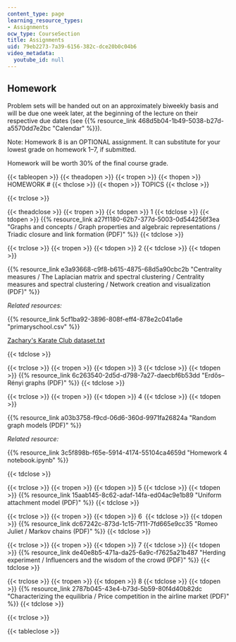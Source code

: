 ```yaml
---
content_type: page
learning_resource_types:
- Assignments
ocw_type: CourseSection
title: Assignments
uid: 79eb2273-7a39-6156-382c-dce20b0c04b6
video_metadata:
  youtube_id: null
---
```


Homework
--------

Problem sets will be handed out on an approximately biweekly basis and will be due one week later, at the beginning of the lecture on their respective due dates (see {{% resource_link 468d5b04-1b49-5038-b27d-a5570dd7e2bc "Calendar" %}}).

Note: Homework 8 is an OPTIONAL assignment. It can substitute for your lowest grade on homework 1–7, if submitted. 

Homework will be worth 30% of the final course grade.

{{< tableopen >}}
{{< theadopen >}}
{{< tropen >}}
{{< thopen >}}
HOMEWORK #
{{< thclose >}}
{{< thopen >}}
TOPICS
{{< thclose >}}

{{< trclose >}}

{{< theadclose >}}
{{< tropen >}}
{{< tdopen >}}
1
{{< tdclose >}}
{{< tdopen >}}
{{% resource_link a27f1180-62b7-377d-5003-0d544256f3ea "Graphs and concepts / Graph properties and algebraic representations / Triadic closure and link formation (PDF)" %}}
{{< tdclose >}}

{{< trclose >}}
{{< tropen >}}
{{< tdopen >}}
2
{{< tdclose >}}
{{< tdopen >}}


{{% resource_link e3a93668-c9f8-b615-4875-68d5a90cbc2b "Centrality measures / The Laplacian matrix and spectral clustering / Centrality measures and spectral clustering / Network creation and visualization (PDF)" %}}

_Related resources:_

{{% resource_link 5cf1ba92-3896-808f-eff4-878e2c041a6e "primaryschool.csv" %}}

[Zachary's Karate Club dataset.txt](./resolveuid/7c4139562027064f0ad1a42a08ad0ec7)


{{< tdclose >}}

{{< trclose >}}
{{< tropen >}}
{{< tdopen >}}
3
{{< tdclose >}}
{{< tdopen >}}
{{% resource_link 6c263540-2d5d-d798-7a27-daecbf6b53dd "Erdős–Rényi graphs (PDF)" %}}
{{< tdclose >}}

{{< trclose >}}
{{< tropen >}}
{{< tdopen >}}
4
{{< tdclose >}}
{{< tdopen >}}


{{% resource_link a03b3758-f9cd-06d6-360d-9971fa26824a "Random graph models (PDF)" %}}

_Related resource:_

{{% resource_link 3c5f898b-f65e-5914-4174-55104ca4659d "Homework 4 notebook.ipynb" %}}


{{< tdclose >}}

{{< trclose >}}
{{< tropen >}}
{{< tdopen >}}
5
{{< tdclose >}}
{{< tdopen >}}
{{% resource_link 15aab145-8c62-adaf-14fa-ed04ac9e1b89 "Uniform attachment model (PDF)" %}}
{{< tdclose >}}

{{< trclose >}}
{{< tropen >}}
{{< tdopen >}}
6 
{{< tdclose >}}
{{< tdopen >}}
{{% resource_link dc67242c-873d-1c15-7f11-7fd665e9cc35 "Romeo Juliet / Markov chains (PDF)" %}}
{{< tdclose >}}

{{< trclose >}}
{{< tropen >}}
{{< tdopen >}}
7
{{< tdclose >}}
{{< tdopen >}}
{{% resource_link de40e8b5-471a-da25-6a9c-f7625a21b487 "Herding experiment / Influencers and the wisdom of the crowd (PDF)" %}}
{{< tdclose >}}

{{< trclose >}}
{{< tropen >}}
{{< tdopen >}}
8
{{< tdclose >}}
{{< tdopen >}}
{{% resource_link 2787b045-43e4-b73d-5b59-80f4d40b82dc "Characterizing the equilibria / Price competition in the airline market (PDF)" %}}
{{< tdclose >}}

{{< trclose >}}

{{< tableclose >}}